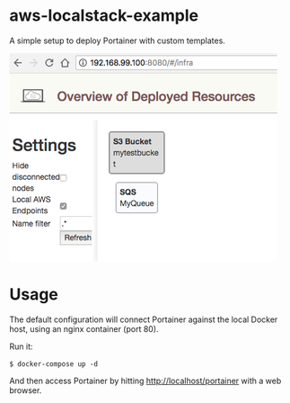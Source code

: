 # aws-localstack-example

A simple setup to deploy Portainer with custom templates.

![localstack admin](https://github.com/djangofan/aws-localstack-example/raw/master/admin_localstack.png "Localstack Admin")

# Usage

The default configuration will connect Portainer against the local Docker host, using an nginx container (port 80).

Run it:

```
$ docker-compose up -d
```

And then access Portainer by hitting [http://localhost/portainer](http://localhost/portainer) with a web browser.
